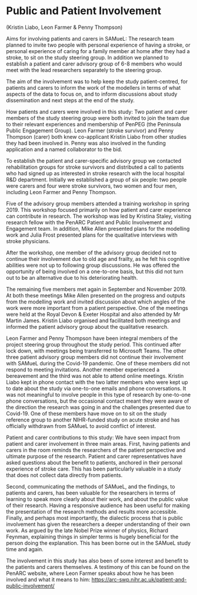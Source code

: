 # Public and Patient Involvement

(Kristin Liabo, Leon Farmer & Penny Thompson)

Aims for involving patients and carers in SAMueL: The research team planned to invite two people with personal experience of having a stroke, or personal experience of caring for a family member at home after they had a stroke, to sit on the study steering group. In addition we planned to establish a patient and carer advisory group of 6-8 members who would meet with the lead researchers separately to the steering group. 

The aim of the involvement was to help keep the study patient-centred, for patients and carers to inform the work of the modellers in terms of what aspects of the data to focus on, and to inform discussions about study dissemination and next steps at the end of the study.

How patients and carers were involved in this study: Two patient and carer members of the study steering group were both invited to join the team due to their relevant experiences and membership of PenPEG (the Peninsula Public Engagement Group). Leon Farmer (stroke survivor) and Penny Thompson (carer) both knew co-applicant Kristin Liabo from other studies they had been involved in. Penny was also involved in the funding application and a named collaborator to the bid.

To establish the patient and carer-specific advisory group we contacted rehabilitation groups for stroke survivors and distributed a call to patients who had signed up as interested in stroke research with the local hospital R&D department. Initially we established a group of six people: two people were carers and four were stroke survivors, two women and four men, including Leon Farmer and Penny Thompson. 

Five of the advisory group members attended a training workshop in spring 2019. This workshop focused primarily on how patient and carer experience can contribute in research. The workshop was led by Kristina Staley, visiting research fellow with the PenARC Patient and Public Involvement and Engagement team. In addition, Mike Allen presented plans for the modelling work and Julia Frost presented plans for the qualitative interviews with stroke physicians. 

After the workshop, one member of the advisory group decided not to continue their involvement due to old age and frailty, as he felt his cognitive abilities were not up to following group discussions. He was offered the opportunity of being involved on a one-to-one basis, but this did not turn out to be an alternative due to his deteriorating health.

The remaining five members met again in September and November 2019. At both these meetings Mike Allen presented on the progress and outputs from the modelling work and invited discussion about which angles of the work were more important from a patient perspective. One of the meetings were held at the Royal Devon & Exeter Hospital and also attended by Mr Martin James. Kristin Liabo organised and facilitated both meetings and informed the patient advisory group about the qualitative research.

Leon Farmer and Penny Thompson have been integral members of the project steering group throughout the study period. This continued after lock down, with meetings being transferred to Microsoft Teams. The other three patient advisory group members did not continue their involvement with SAMueL during the Covid-19 pandemic. One of these members did not respond to meeting invitations. Another member experienced a bereavement and the third was not able to attend online meetings. Kristin Liabo kept in phone contact with the two latter members who were kept up to date about the study via one-to-one emails and phone conversations. It was not meaningful to involve people in this type of research by one-to-one phone conversations, but the occasional contact meant they were aware of the direction the research was going in and the challenges presented due to Covid-19. One of these members have move on to sit on the study reference group to another NIHR-funded study on acute stroke and has officially withdrawn from SAMueL to avoid conflict of interest.

Patient and carer contributions to this study: We have seen impact from patient and carer involvement in three main areas. First, having patients and carers in the room reminds the researchers of the patient perspective and ultimate purpose of the research. Patient and carer representatives have asked questions about the benefit to patients, anchored in their personal experience of stroke care. This has been particularly valuable in a study that does not collect data directly from patients.

Second, communicating the methods of SAMueL, and the findings, to patients and carers, has been valuable for the researchers in terms of learning to speak more clearly about their work, and about the public value of their research. Having a responsive audience has been useful for making the presentation of the research methods and results more accessible.
Finally, and perhaps most importantly, the dialectic process that is public involvement has given the researchers a deeper understanding of their own work. As argued by the late Nobel Prize winner of physics, Richard Feynman, explaining things in simpler terms is hugely beneficial for the person doing the explanation. This has been borne out in the SAMueL study time and again.

The involvement in this study has also been of some interest and benefit to the patients and carers themselves. A testimony of this can be found on the PenARC website, where Leon Farmer speaks about how he has been involved and what it means to him: https://arc-swp.nihr.ac.uk/patient-and-public-involvement/ 
